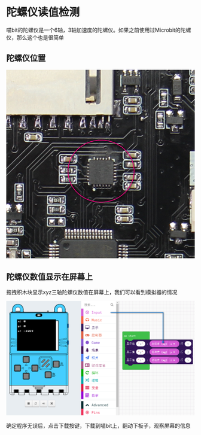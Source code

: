# 陀螺仪读值检测

喵bit的陀螺仪是一个6轴，3轴加速度的陀螺仪。如果之前使用过Microbit的陀螺仪，那么这个也是很简单


## 陀螺仪位置

![](./image/c06_02.png)

## 陀螺仪数值显示在屏幕上

拖拽积木块显示xyz三轴陀螺仪数值在屏幕上，我们可以看到模拟器的情况

![](./image/c06_01.png)

确定程序无误后，点击下载按键，下载到喵bit上，翻动下板子，观察屏幕的信息
